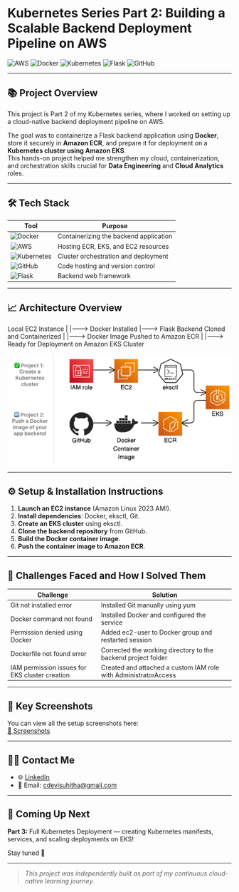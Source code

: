 # Kubernetes Series Part 2: Building a Scalable Backend Deployment Pipeline on AWS

![AWS](https://img.shields.io/badge/AWS-FF9900?logo=amazonaws&logoColor=white&style=for-the-badge)
![Docker](https://img.shields.io/badge/Docker-2496ED?logo=docker&logoColor=white&style=for-the-badge)
![Kubernetes](https://img.shields.io/badge/Kubernetes-326CE5?logo=kubernetes&logoColor=white&style=for-the-badge)
![Flask](https://img.shields.io/badge/Flask-000000?logo=flask&logoColor=white&style=for-the-badge)
![GitHub](https://img.shields.io/badge/GitHub-181717?logo=github&logoColor=white&style=for-the-badge)

---

## 📚 Project Overview

This project is Part 2 of my Kubernetes series, where I worked on setting up a cloud-native backend deployment pipeline on AWS.

The goal was to containerize a Flask backend application using **Docker**, store it securely in **Amazon ECR**, and prepare it for deployment on a **Kubernetes cluster using Amazon EKS**.  
This hands-on project helped me strengthen my cloud, containerization, and orchestration skills crucial for **Data Engineering** and **Cloud Analytics** roles.

---

## 🛠 Tech Stack

| Tool        | Purpose                               |
|-------------|----------------------------------------|
| ![Docker](https://img.icons8.com/color/48/000000/docker.png) | Containerizing the backend application |
| ![AWS](https://img.icons8.com/color/48/000000/amazon-web-services.png) | Hosting ECR, EKS, and EC2 resources |
| ![Kubernetes](https://img.icons8.com/color/48/000000/kubernetes.png) | Cluster orchestration and deployment |
| ![GitHub](https://img.icons8.com/material-outlined/48/000000/github.png) | Code hosting and version control |
| ![Flask](https://img.icons8.com/ios/50/000000/flask.png) | Backend web framework |

---

## 📈 Architecture Overview

Local EC2 Instance | |---> Docker Installed |---> Flask Backend Cloned and Containerized | |---> Docker Image Pushed to Amazon ECR | |---> Ready for Deployment on Amazon EKS Cluster

![Architecture Diagram](https://github.com/DeviSuhithaChundru/kubernetes_part2_dschundru-flask-backend/blob/main/Screenshots/Project_Architecture.png)

---

## ⚙️ Setup & Installation Instructions

1. **Launch an EC2 instance** (Amazon Linux 2023 AMI).
2. **Install dependencies**: Docker, eksctl, Git.
3. **Create an EKS cluster** using eksctl.
4. **Clone the backend repository** from GitHub.
5. **Build the Docker container image**.
6. **Push the container image to Amazon ECR**.

---

## 🚨 Challenges Faced and How I Solved Them

| Challenge | Solution |
|-----------|----------|
| Git not installed error | Installed Git manually using yum |
| Docker command not found | Installed Docker and configured the service |
| Permission denied using Docker | Added ec2-user to Docker group and restarted session |
| Dockerfile not found error | Corrected the working directory to the backend project folder |
| IAM permission issues for EKS cluster creation | Created and attached a custom IAM role with AdministratorAccess |

---
## 📸 Key Screenshots

You can view all the setup screenshots here:  
[📂 Screenshots](https://github.com/DeviSuhithaChundru/kubernetes_part2_dschundru-flask-backend/tree/main/Screenshots)

---
## 🙋‍♀️ Contact Me

- 🌐 [LinkedIn](https://www.linkedin.com/in/suhithachundru/)  
- 📧 Email: cdevisuhitha@gmail.com

---

## 📢 Coming Up Next

**Part 3:** Full Kubernetes Deployment — creating Kubernetes manifests, services, and scaling deployments on EKS!

Stay tuned 🚀

---

> *This project was independently built as part of my continuous cloud-native learning journey.*

